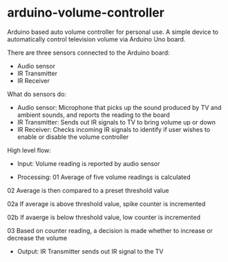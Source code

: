 # arduino-volume-controller
Arduino based auto volume controller for personal use. A simple device to automatically control television volume via Arduino Uno board.

There are three sensors connected to the Arduino board:
- Audio sensor
- IR Transmitter
- IR Receiver

What do sensors do:
- Audio sensor: Microphone that picks up the sound produced by TV and ambient sounds, and reports the reading to the board
- IR Transmitter: Sends out IR signals to TV to bring volume up or down
- IR Receiver: Checks incoming IR signals to identify if user wishes to enable or disable the volume controller

High level flow:
- Input: Volume reading is reported by audio sensor

- Processing:
01 Average of five volume readings is calculated
  
02 Average is then compared to a preset threshold value

02a If average is above threshold value, spike counter is incremented

02b If avaerge is below threshold value, low counter is incremented

03 Based on counter reading, a decision is made whether to increase or decrease the volume

- Output: IR Transmitter sends out IR signal to the TV
